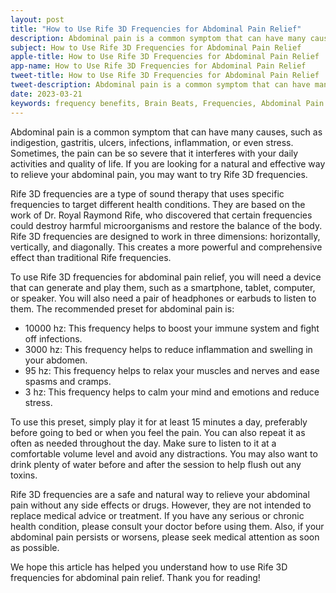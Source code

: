 ```yaml
---
layout: post
title: "How to Use Rife 3D Frequencies for Abdominal Pain Relief"
description: Abdominal pain is a common symptom that can have many causes, such as indigestion, gastritis, ulcers, infections, inflammation, or even stress.
subject: How to Use Rife 3D Frequencies for Abdominal Pain Relief
apple-title: How to Use Rife 3D Frequencies for Abdominal Pain Relief
app-name: How to Use Rife 3D Frequencies for Abdominal Pain Relief
tweet-title: How to Use Rife 3D Frequencies for Abdominal Pain Relief
tweet-description: Abdominal pain is a common symptom that can have many causes, such as indigestion, gastritis, ulcers, infections, inflammation, or even stress.
date: 2023-03-21
keywords: frequency benefits, Brain Beats, Frequencies, Abdominal Pain Relief Rife 3D frequencies, Brain wave entrainment, sound therapy
---
```


Abdominal pain is a common symptom that can have many causes, such as indigestion, gastritis, ulcers, infections, inflammation, or even stress. Sometimes, the pain can be so severe that it interferes with your daily activities and quality of life. If you are looking for a natural and effective way to relieve your abdominal pain, you may want to try Rife 3D frequencies.

Rife 3D frequencies are a type of sound therapy that uses specific frequencies to target different health conditions. They are based on the work of Dr. Royal Raymond Rife, who discovered that certain frequencies could destroy harmful microorganisms and restore the balance of the body. Rife 3D frequencies are designed to work in three dimensions: horizontally, vertically, and diagonally. This creates a more powerful and comprehensive effect than traditional Rife frequencies.

To use Rife 3D frequencies for abdominal pain relief, you will need a device that can generate and play them, such as a smartphone, tablet, computer, or speaker. You will also need a pair of headphones or earbuds to listen to them. The recommended preset for abdominal pain is:

- 10000 hz: This frequency helps to boost your immune system and fight off infections.
- 3000 hz: This frequency helps to reduce inflammation and swelling in your abdomen.
- 95 hz: This frequency helps to relax your muscles and nerves and ease spasms and cramps.
- 3 hz: This frequency helps to calm your mind and emotions and reduce stress.

To use this preset, simply play it for at least 15 minutes a day, preferably before going to bed or when you feel the pain. You can also repeat it as often as needed throughout the day. Make sure to listen to it at a comfortable volume level and avoid any distractions. You may also want to drink plenty of water before and after the session to help flush out any toxins.

Rife 3D frequencies are a safe and natural way to relieve your abdominal pain without any side effects or drugs. However, they are not intended to replace medical advice or treatment. If you have any serious or chronic health condition, please consult your doctor before using them. Also, if your abdominal pain persists or worsens, please seek medical attention as soon as possible.

We hope this article has helped you understand how to use Rife 3D frequencies for abdominal pain relief. Thank you for reading!